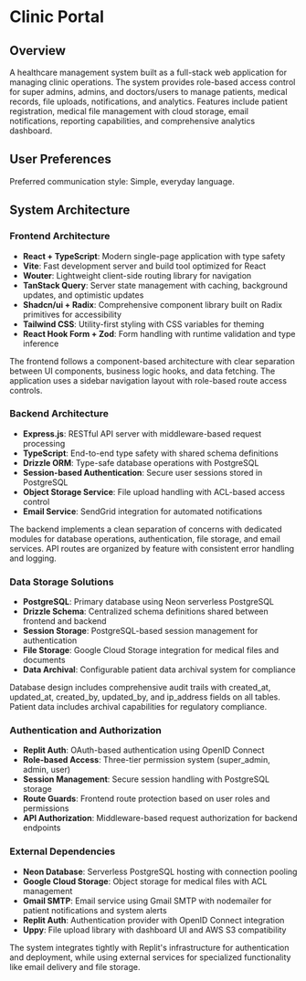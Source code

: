 # Clinic Portal

## Overview

A healthcare management system built as a full-stack web application for managing clinic operations. The system provides role-based access control for super admins, admins, and doctors/users to manage patients, medical records, file uploads, notifications, and analytics. Features include patient registration, medical file management with cloud storage, email notifications, reporting capabilities, and comprehensive analytics dashboard.

## User Preferences

Preferred communication style: Simple, everyday language.

## System Architecture

### Frontend Architecture
- **React + TypeScript**: Modern single-page application with type safety
- **Vite**: Fast development server and build tool optimized for React
- **Wouter**: Lightweight client-side routing library for navigation
- **TanStack Query**: Server state management with caching, background updates, and optimistic updates
- **Shadcn/ui + Radix**: Comprehensive component library built on Radix primitives for accessibility
- **Tailwind CSS**: Utility-first styling with CSS variables for theming
- **React Hook Form + Zod**: Form handling with runtime validation and type inference

The frontend follows a component-based architecture with clear separation between UI components, business logic hooks, and data fetching. The application uses a sidebar navigation layout with role-based route access controls.

### Backend Architecture
- **Express.js**: RESTful API server with middleware-based request processing
- **TypeScript**: End-to-end type safety with shared schema definitions
- **Drizzle ORM**: Type-safe database operations with PostgreSQL
- **Session-based Authentication**: Secure user sessions stored in PostgreSQL
- **Object Storage Service**: File upload handling with ACL-based access control
- **Email Service**: SendGrid integration for automated notifications

The backend implements a clean separation of concerns with dedicated modules for database operations, authentication, file storage, and email services. API routes are organized by feature with consistent error handling and logging.

### Data Storage Solutions
- **PostgreSQL**: Primary database using Neon serverless PostgreSQL
- **Drizzle Schema**: Centralized schema definitions shared between frontend and backend
- **Session Storage**: PostgreSQL-based session management for authentication
- **File Storage**: Google Cloud Storage integration for medical files and documents
- **Data Archival**: Configurable patient data archival system for compliance

Database design includes comprehensive audit trails with created_at, updated_at, created_by, updated_by, and ip_address fields on all tables. Patient data includes archival capabilities for regulatory compliance.

### Authentication and Authorization
- **Replit Auth**: OAuth-based authentication using OpenID Connect
- **Role-based Access**: Three-tier permission system (super_admin, admin, user)
- **Session Management**: Secure session handling with PostgreSQL storage
- **Route Guards**: Frontend route protection based on user roles and permissions
- **API Authorization**: Middleware-based request authorization for backend endpoints

### External Dependencies
- **Neon Database**: Serverless PostgreSQL hosting with connection pooling
- **Google Cloud Storage**: Object storage for medical files with ACL management
- **Gmail SMTP**: Email service using Gmail SMTP with nodemailer for patient notifications and system alerts
- **Replit Auth**: Authentication provider with OpenID Connect integration
- **Uppy**: File upload library with dashboard UI and AWS S3 compatibility

The system integrates tightly with Replit's infrastructure for authentication and deployment, while using external services for specialized functionality like email delivery and file storage.